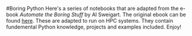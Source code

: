 #Boring Python
Here's a series of notebooks that are adapted from the e-book *Automate the Boring Stuff* by Al Sweigart.
The original ebook can be found [here](https://automatetheboringstuff.com/). 
These are adapted to run on HPC systems. They contain fundemental Python knowledge, projects and examples included. Enjoy!

